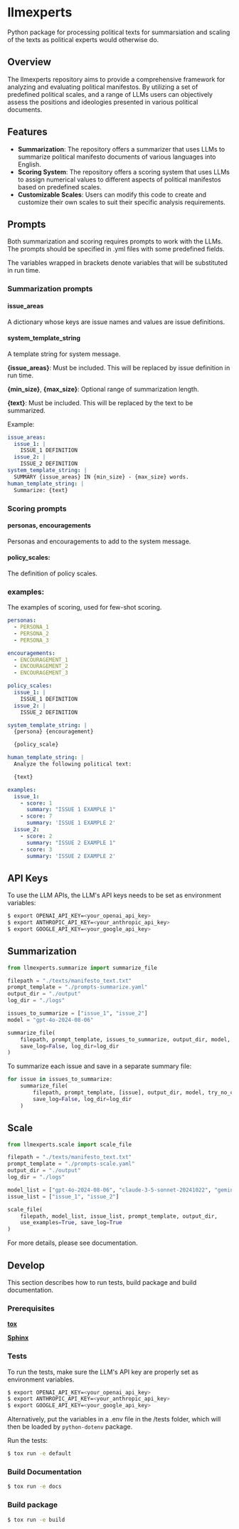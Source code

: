 # llmexperts

Python package for processing political texts for summarsiation and scaling of the texts as political experts would otherwise do.

## Overview

The llmexperts repository aims to provide a comprehensive framework for analyzing and evaluating political manifestos. By utilizing a set of predefined political scales, and a range of LLMs users can objectively assess the positions and ideologies presented in various political documents.

## Features

- **Summarization**: The repository offers a summarizer that uses LLMs to summarize political manifesto documents of various languages into English.
- **Scoring System**: The repository offers a scoring system that uses LLMs to assign numerical values to different aspects of political manifestos based on predefined scales.
- **Customizable Scales**: Users can modify this code to create and customize their own scales to suit their specific analysis requirements.

## Prompts

Both summarization and scoring requires prompts to work with the LLMs. The prompts should be specified in .yml files with some predefined fields.

The variables wrapped in brackets denote variables that will be substituted in run time.

### Summarization prompts

#### issue_areas

A dictionary whose keys are issue names and values are issue definitions.

#### **system_template_string**

A template string for system message.

**{issue_areas}**: Must be included. This will be replaced by issue definition in run time.

**{min_size}**, **{max_size}**: Optional range of summarization length.

**{text}**: Must be included. This will be replaced by the text to be summarized.

Example:

```yaml
issue_areas:
  issue_1: |
    ISSUE_1 DEFINITION
  issue_2: |
    ISSUE_2 DEFINITION
system_template_string: |
  SUMMARY {issue_areas} IN {min_size} - {max_size} words.
human_template_string: |
  Summarize: {text}
```

### Scoring prompts

#### personas, encouragements

Personas and encouragements to add to the system message.

#### policy_scales:

The definition of policy scales.

### examples:

The examples of scoring, used for few-shot scoring.

```yaml
personas:
  - PERSONA_1
  - PERSONA_2
  - PERSONA_3

encouragements:
  - ENCOURAGEMENT_1
  - ENCOURAGEMENT_2
  - ENCOURAGEMENT_3

policy_scales:
  issue_1: |
    ISSUE_1 DEFINITION
  issue_2: |
    ISSUE_2 DEFINITION

system_template_string: |
  {persona} {encouragement}

  {policy_scale}

human_template_string: |
  Analyze the following political text:

  {text}

examples:
  issue_1:
    - score: 1
      summary: "ISSUE 1 EXAMPLE 1"
    - score: 7
      summary: 'ISSUE 1 EXAMPLE 2'
  issue_2:
    - score: 2
      summary: "ISSUE 2 EXAMPLE 1"
    - score: 3
      summary: 'ISSUE 2 EXAMPLE 2'
```

## API Keys

To use the LLM APIs, the LLM's API keys needs to be set as environment variables:

```bash
$ export OPENAI_API_KEY=<your_openai_api_key>
$ export ANTHROPIC_API_KEY=<your_anthropic_api_key>
$ export GOOGLE_API_KEY=<your_google_api_key>
```

## Summarization

```python
from llmexperts.summarize import summarize_file

filepath = "./texts/manifesto_text.txt"
prompt_template = "./prompts-summarize.yaml"
output_dir = "./output"
log_dir = "./logs"

issues_to_summarize = ["issue_1", "issue_2"]
model = "gpt-4o-2024-08-06"

summarize_file(
    filepath, prompt_template, issues_to_summarize, output_dir, model, try_no_chunk=False,
    save_log=False, log_dir=log_dir
)
``` 

To summarize each issue and save in a separate summary file:

```python
for issue in issues_to_summarize:
    summarize_file(
        filepath, prompt_template, [issue], output_dir, model, try_no_chunk=False,
        save_log=False, log_dir=log_dir
    )
```

## Scale

```python
from llmexperts.scale import scale_file

filepath = "./texts/manifesto_text.txt"
prompt_template = "./prompts-scale.yaml"
output_dir = "./output"
log_dir = "./logs"

model_list = ["gpt-4o-2024-08-06", "claude-3-5-sonnet-20241022", "gemini-1.5-pro-002"]
issue_list = ["issue_1", "issue_2"]

scale_file(
    filepath, model_list, issue_list, prompt_template, output_dir,
    use_examples=True, save_log=True
)
```

For more details, please see documentation.

## Develop

This section describes how to run tests, build package and build documentation.

### Prerequisites

[**tox**](https://tox.wiki/en/latest/installation.html)

[**Sphinx**](https://www.sphinx-doc.org/en/master/usage/installation.html)

### Tests

To run the tests, make sure the LLM's API key are properly set as environment variables.

```bash
$ export OPENAI_API_KEY=<your_openai_api_key>
$ export ANTHROPIC_API_KEY=<your_anthropic_api_key>
$ export GOOGLE_API_KEY=<your_google_api_key>
```

Alternatively, put the variables in a .env file in the /tests folder, which will then be loaded by `python-dotenv` package.

Run the tests:

```bash
$ tox run -e default
```

### Build Documentation

```bash
$ tox run -e docs
```

### Build package

```bash
$ tox run -e build
```